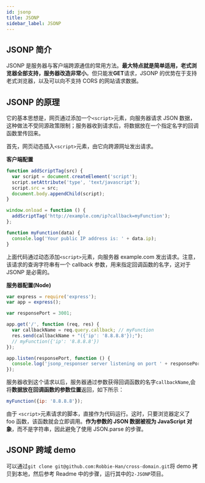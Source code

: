 ```yaml
---
id: jsonp
title: JSONP
sidebar_label: JSONP
---
```


## JSONP 简介

JSONP 是服务器与客户端跨源通信的常用方法。**最大特点就是简单适用，老式浏览器全部支持，服务器改造非常小**。但只能发**GET**请求，JSONP 的优势在于支持老式浏览器，以及可以向不支持 CORS 的网站请求数据。

## JSONP 的原理

它的基本思想是，网页通过添加一个`<script>`元素，向服务器请求 JSON 数据，这种做法不受同源政策限制；服务器收到请求后，将数据放在一个指定名字的回调函数里传回来。

首先，网页动态插入`<script>`元素，由它向跨源网址发出请求。

**客户端配置**

```js
function addScriptTag(src) {
  var script = document.createElement('script');
  script.setAttribute('type', 'text/javascript');
  script.src = src;
  document.body.appendChild(script);
}

window.onload = function () {
  addScriptTag('http://example.com/ip?callback=myFunction');
};

function myFunction(data) {
  console.log('Your public IP address is: ' + data.ip);
}
```

上面代码通过动态添加`<script>`元素，向服务器 example.com 发出请求。注意，该请求的查询字符串有一个 callback 参数，用来指定回调函数的名字，这对于 JSONP 是必需的。

**服务器配置(Node)**

```js
var express = require('express');
var app = express();

var responsePort = 3001;

app.get('/', function (req, res) {
  var callbackName = req.query.callback; // myFunction
  res.send(callbackName + "({'ip': '8.8.8.8'});");
  // myFunction({'ip': '8.8.8.8'})
});

app.listen(responsePort, function () {
  console.log('jsonp_responser server listening on port ' + responsePort);
});
```

服务器收到这个请求以后，服务器通过参数获得回调函数的名字`callbackName`,会将**数据放在回调函数的参数位置**返回，如下所示：

```js
myFunction({ip: '8.8.8.8'});
```

由于 `<script>`元素请求的脚本，直接作为代码运行。这时，只要浏览器定义了 foo 函数，该函数就会立即调用。**作为参数的 JSON 数据被视为 JavaScript 对象**，而不是字符串，因此避免了使用 JSON.parse 的步骤。

## JSONP 跨域 demo

可以通过`git clone git@github.com:Robbie-Han/cross-domain.git`将 demo 拷贝到本地，然后参考 Readme 中的步骤，运行其中的`2-JSONP`项目。
